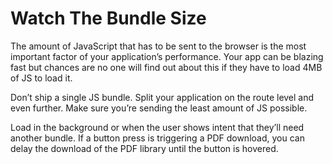 # Watch The Bundle Size

The amount of JavaScript that has to be sent to the browser is the most important factor of your application’s performance. Your app can be blazing fast but chances are no one will find out about this if they have to load 4MB of JS to load it.

Don’t ship a single JS bundle. Split your application on the route level and even further. Make sure you’re sending the least amount of JS possible.

Load in the background or when the user shows intent that they’ll need another bundle. If a button press is triggering a PDF download, you can delay the download of the PDF library until the button is hovered.
